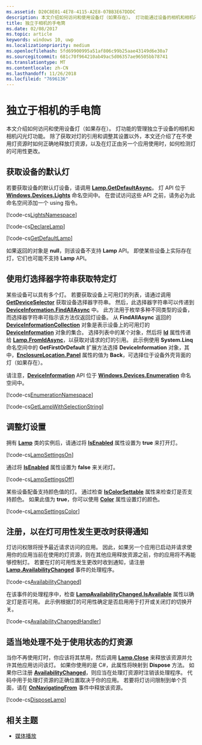 ```yaml
---
ms.assetid: D20C8E01-4E78-4115-A2E8-07BB3E67DDDC
description: 本文介绍如何访问和使用设备灯（如果存在）。 灯功能通过设备的相机和相机闪光灯功能单独管理。
title: 独立于相机的手电筒
ms.date: 02/08/2017
ms.topic: article
keywords: windows 10, uwp
ms.localizationpriority: medium
ms.openlocfilehash: 5fd69900995a51af806c99b25aae43149d6e30a7
ms.sourcegitcommit: 681c70f964210ab49ac5d06357ae96505bb78741
ms.translationtype: MT
ms.contentlocale: zh-CN
ms.lasthandoff: 11/26/2018
ms.locfileid: "7696136"
---
```

# <a name="camera-independent-flashlight"></a>独立于相机的手电筒



本文介绍如何访问和使用设备灯（如果存在）。 灯功能的管理独立于设备的相机和相机闪光灯功能。 除了获取对灯的引用和调整其设置以外，本文还介绍了在不使用灯资源时如何正确地释放灯资源，以及在灯正由另一个应用使用时，如何检测灯的可用性更改。

## <a name="get-the-devices-default-lamp"></a>获取设备的默认灯

若要获取设备的默认灯设备，请调用 [**Lamp.GetDefaultAsync**](https://msdn.microsoft.com/library/windows/apps/dn894327)。 灯 API 位于 [**Windows.Devices.Lights**](https://msdn.microsoft.com/library/windows/apps/dn894331) 命名空间中。 在尝试访问这些 API 之前，请务必为此命名空间添加一个 using 指令。

[!code-cs[LightsNamespace](./code/Lamp/cs/MainPage.xaml.cs#SnippetLightsNamespace)]


[!code-cs[DeclareLamp](./code/Lamp/cs/MainPage.xaml.cs#SnippetDeclareLamp)]


[!code-cs[GetDefaultLamp](./code/Lamp/cs/MainPage.xaml.cs#SnippetGetDefaultLamp)]

如果返回的对象是 **null**，则该设备不支持 **Lamp** API。 即使某些设备上实际存在灯，它们也可能不支持 **Lamp** API。

## <a name="get-a-specific-lamp-using-the-lamp-selector-string"></a>使用灯选择器字符串获取特定灯

某些设备可以具有多个灯。 若要获取设备上可用灯的列表，请通过调用 [**GetDeviceSelector**](https://msdn.microsoft.com/library/windows/apps/dn894328) 获取设备选择器字符串。 然后，此选择器字符串可以传递到 [**DeviceInformation.FindAllAsync**](https://msdn.microsoft.com/library/windows/apps/br225432) 中。 此方法用于枚举多种不同类型的设备，而选择器字符串可指示该方法仅返回灯设备。 从 **FindAllAsync** 返回的 [**DeviceInformationCollection**](https://msdn.microsoft.com/library/windows/apps/br225395) 对象是表示设备上的可用灯的 [**DeviceInformation**](https://msdn.microsoft.com/library/windows/apps/br225393) 对象的集合。 选择列表中的某个对象，然后将 [**Id**](https://msdn.microsoft.com/library/windows/apps/br225437) 属性传递给 [**Lamp.FromIdAsync**](https://msdn.microsoft.com/library/windows/apps/dn894326)，以获取对请求的灯的引用。 此示例使用 **System.Linq** 命名空间中的 **GetFirstOrDefault** 扩展方法选择 **DeviceInformation** 对象，其中，[**EnclosureLocation.Panel**](https://msdn.microsoft.com/library/windows/apps/br229906) 属性的值为 **Back**，可选择位于设备外壳背面的灯（如果存在）。

请注意，[**DeviceInformation**](https://msdn.microsoft.com/library/windows/apps/br225393) API 位于 [**Windows.Devices.Enumeration**](https://msdn.microsoft.com/library/windows/apps/br225459) 命名空间中。

[!code-cs[EnumerationNamespace](./code/Lamp/cs/MainPage.xaml.cs#SnippetEnumerationNamespace)]

[!code-cs[GetLampWithSelectionString](./code/Lamp/cs/MainPage.xaml.cs#SnippetGetLampWithSelectionString)]

## <a name="adjust-lamp-settings"></a>调整灯设置

拥有 [**Lamp**](https://msdn.microsoft.com/library/windows/apps/dn894310) 类的实例后，请通过将 [**IsEnabled**](https://msdn.microsoft.com/library/windows/apps/dn894330) 属性设置为 **true** 来打开灯。

[!code-cs[LampSettingsOn](./code/Lamp/cs/MainPage.xaml.cs#SnippetLampSettingsOn)]

通过将 [**IsEnabled**](https://msdn.microsoft.com/library/windows/apps/dn894330) 属性设置为 **false** 来关闭灯。

[!code-cs[LampSettingsOff](./code/Lamp/cs/MainPage.xaml.cs#SnippetLampSettingsOff)]

某些设备配备支持颜色值的灯。 通过检查 [**IsColorSettable**](https://msdn.microsoft.com/library/windows/apps/dn894329) 属性来检查灯是否支持颜色。 如果此值为 **true**，你可以使用 [**Color**](https://msdn.microsoft.com/library/windows/apps/dn894322) 属性设置灯的颜色。

[!code-cs[LampSettingsColor](./code/Lamp/cs/MainPage.xaml.cs#SnippetLampSettingsColor)]

## <a name="register-to-be-notified-if-the-lamp-availability-changes"></a>注册，以在灯可用性发生更改时获得通知

灯访问权限将授予最近请求访问的应用。 因此，如果另一个应用已启动并请求使用你的应用当前在使用的灯资源，则在其他应用释放资源之前，你的应用将不再能够控制灯。 若要在灯的可用性发生更改时收到通知，请注册 [**Lamp.AvailabilityChanged**](https://msdn.microsoft.com/library/windows/apps/dn894317) 事件的处理程序。

[!code-cs[AvailabilityChanged](./code/Lamp/cs/MainPage.xaml.cs#SnippetAvailabilityChanged)]

在该事件的处理程序中，检查 [**LampAvailabilityChanged.IsAvailable**](https://msdn.microsoft.com/library/windows/apps/dn894315) 属性以确定灯是否可用。 此示例根据灯的可用性确定是否启用用于打开或关闭灯的切换开关。

[!code-cs[AvailabilityChangedHandler](./code/Lamp/cs/MainPage.xaml.cs#SnippetAvailabilityChangedHandler)]

## <a name="properly-dispose-of-the-lamp-resource-when-not-in-use"></a>适当地处理不处于使用状态的灯资源

当你不再使用灯时，你应该将其禁用，然后调用 [**Lamp.Close**](https://msdn.microsoft.com/library/windows/apps/dn894320) 来释放该资源并允许其他应用访问该灯。 如果你使用的是 C#，此属性将映射到 **Dispose** 方法。 如果你已注册 [**AvailabilityChanged**](https://msdn.microsoft.com/library/windows/apps/dn894317)，则应当在处理灯资源时注销该处理程序。 代码中用于处理灯资源的正确位置取决于你的应用。 若要将灯访问限制到单个页面，请在 [**OnNavigatingFrom**](https://msdn.microsoft.com/library/windows/apps/br227509) 事件中释放该资源。

[!code-cs[DisposeLamp](./code/Lamp/cs/MainPage.xaml.cs#SnippetDisposeLamp)]

## <a name="related-topics"></a>相关主题
- [媒体播放](media-playback.md)

 




